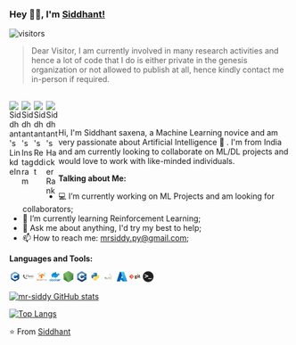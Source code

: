 
<!--
**mr-siddy/mr-siddy** is a ✨ _special_ ✨ repository because its `README.md` (this file) appears on your GitHub profile.

Here are some ideas to get you started:

- 🔭 I’m currently working on ...
- 🌱 I’m currently learning ...
- 👯 I’m looking to collaborate on ...
- 🤔 I’m looking for help with ...
- 💬 Ask me about ...
- 📫 How to reach me: ...
- 😄 Pronouns: ...
- ⚡ Fun fact: ...
-->

### Hey 👋🏽, I'm [Siddhant!](mrsiddy.me) 

![visitors](https://visitor-badge.glitch.me/badge?page_id=mr-siddy.visitor-badge)

> Dear Visitor, I am currently involved in many research activities and hence a lot of code that I do is either private in the genesis organization or not allowed to publish at all, hence kindly contact me in-person if required.

<br/>
<a href="https://www.linkedin.com/in/siddhant-saxena-445964182/">
  <img align="left" alt="Siddhant's LinkdeIn" width="22px" src="https://cdn.jsdelivr.net/npm/simple-icons@v3/icons/linkedin.svg" />
</a>
<a href="https://www.instagram.com/s.i.d.d.y_saxena/">
  <img align="left" alt="Siddhant's Instagram" width="22px" src="https://cdn.jsdelivr.net/npm/simple-icons@v3/icons/instagram.svg" />
</a>
<a href="https://www.reddit.com/user/N3RD_Programmer">
  <img align="left" alt="Siddhant's Reddit" width="22px" src="https://cdn.jsdelivr.net/npm/simple-icons@v3/icons/reddit.svg" />
</a>
<a href="https://www.hackerrank.com/mrsiddy_py">
  <img align="left" alt="Siddhant's HackerRank" width="22px" src="https://cdn.jsdelivr.net/npm/simple-icons@v3/icons/leetcode.svg" />
</a>

<br />
<br />

Hi, I'm Siddhant saxena, a Machine Learning novice and am very passionate about Artificial Intelligence 🚀 . I'm from India and am currently looking to collaborate on ML/DL projects and would love to work with like-minded individuals. 

**Talking about Me:**

- 💻 I’m currently working on ML Projects and am looking for collaborators;
- 🌱 I’m currently learning Reinforcement Learning; 
- 💬 Ask me about anything, I'd try my best to help;
- 📫 How to reach me: mrsiddy.py@gmail.com;
<!--- 📝[Resume](https://drive.google.com/file/d/1TIgJ7rDBUYSkbs_QNcIEttJ5BFaIW3nn/view)-->

**Languages and Tools:**  

<code><img height="20" src="https://raw.githubusercontent.com/github/explore/80688e429a7d4ef2fca1e82350fe8e3517d3494d/topics/c/c.png"></code>
<code><img height="20" src="https://raw.githubusercontent.com/github/explore/80688e429a7d4ef2fca1e82350fe8e3517d3494d/topics/flask/flask.png"></code>
<code><img height="20" src="https://raw.githubusercontent.com/github/explore/80688e429a7d4ef2fca1e82350fe8e3517d3494d/topics/tensorflow/tensorflow.png"></code>
<code><img height="20" src="https://raw.githubusercontent.com/github/explore/5c058a388828bb5fde0bcafd4bc867b5bb3f26f3/topics/docker/docker.png"></code>
<code><img height="20" src="https://raw.githubusercontent.com/github/explore/80688e429a7d4ef2fca1e82350fe8e3517d3494d/topics/nodejs/nodejs.png"></code>
<code><img height="20" src="https://raw.githubusercontent.com/github/explore/80688e429a7d4ef2fca1e82350fe8e3517d3494d/topics/cpp/cpp.png"></code>
<code><img height="20" src="https://raw.githubusercontent.com/github/explore/80688e429a7d4ef2fca1e82350fe8e3517d3494d/topics/python/python.png"></code>
<code><img height="20" src="https://raw.githubusercontent.com/github/explore/80688e429a7d4ef2fca1e82350fe8e3517d3494d/topics/mysql/mysql.png"></code>
<code><img height="20" src="https://raw.githubusercontent.com/github/explore/80688e429a7d4ef2fca1e82350fe8e3517d3494d/topics/azure/azure.png"></code>
<code><img height="20" src="https://raw.githubusercontent.com/github/explore/80688e429a7d4ef2fca1e82350fe8e3517d3494d/topics/git/git.png"></code>
<code><img height="20" src="https://raw.githubusercontent.com/github/explore/80688e429a7d4ef2fca1e82350fe8e3517d3494d/topics/terminal/terminal.png"></code>

[![mr-siddy GitHub stats](https://github-readme-stats.vercel.app/api?username=mr-siddy)](https://github.com/mr-siddy/github-readme-stats)



<!--
<a href="https://github.com/devangi2000/mnist-flask">
  <img align="left" src="https://github-readme-stats.vercel.app/api/pin/?username=devangi2000&repo=mnist-flask" />
</a> -->
[![Top Langs](https://github-readme-stats.vercel.app/api/top-langs/?username=mr-siddy&theme=onedark)](https://github.com/mr-siddy/github-readme-stats)

⭐️ From [Siddhant](https://github.com/mr-siddy)
